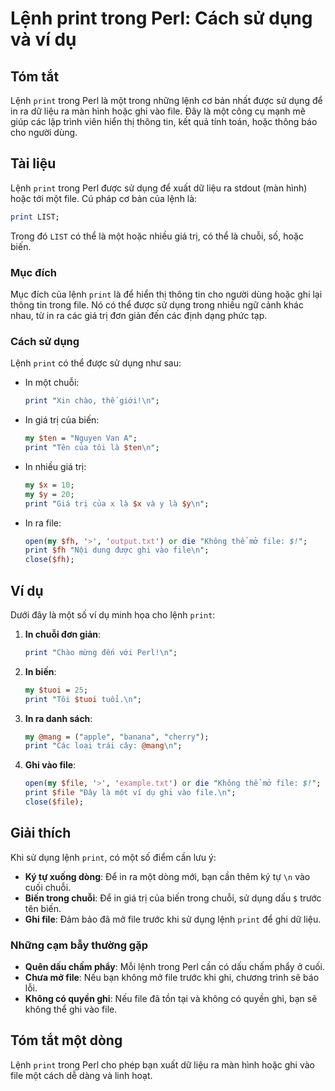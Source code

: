 <!--
Meta Description: # Lệnh print trong Perl: Cách sử dụng và ví dụ ## Tóm tắt Lệnh `print` trong Perl là một trong những lệnh cơ bản nhất được sử dụng để in ra dữ liệu ra...
Meta Keywords: file, print, perl, lệnh, ghi
-->

# Lệnh print trong Perl: Cách sử dụng và ví dụ

## Tóm tắt
Lệnh `print` trong Perl là một trong những lệnh cơ bản nhất được sử dụng để in ra dữ liệu ra màn hình hoặc ghi vào file. Đây là một công cụ mạnh mẽ giúp các lập trình viên hiển thị thông tin, kết quả tính toán, hoặc thông báo cho người dùng.

## Tài liệu
Lệnh `print` trong Perl được sử dụng để xuất dữ liệu ra stdout (màn hình) hoặc tới một file. Cú pháp cơ bản của lệnh là:

```perl
print LIST;
```

Trong đó `LIST` có thể là một hoặc nhiều giá trị, có thể là chuỗi, số, hoặc biến. 

### Mục đích
Mục đích của lệnh `print` là để hiển thị thông tin cho người dùng hoặc ghi lại thông tin trong file. Nó có thể được sử dụng trong nhiều ngữ cảnh khác nhau, từ in ra các giá trị đơn giản đến các định dạng phức tạp.

### Cách sử dụng
Lệnh `print` có thể được sử dụng như sau:

- In một chuỗi:
  ```perl
  print "Xin chào, thế giới!\n";
  ```
  
- In giá trị của biến:
  ```perl
  my $ten = "Nguyen Van A";
  print "Tên của tôi là $ten\n";
  ```

- In nhiều giá trị:
  ```perl
  my $x = 10;
  my $y = 20;
  print "Giá trị của x là $x và y là $y\n";
  ```

- In ra file:
  ```perl
  open(my $fh, '>', 'output.txt') or die "Không thể mở file: $!";
  print $fh "Nội dung được ghi vào file\n";
  close($fh);
  ```

## Ví dụ
Dưới đây là một số ví dụ minh họa cho lệnh `print`:

1. **In chuỗi đơn giản**:
   ```perl
   print "Chào mừng đến với Perl!\n";
   ```

2. **In biến**:
   ```perl
   my $tuoi = 25;
   print "Tôi $tuoi tuổi.\n";
   ```

3. **In ra danh sách**:
   ```perl
   my @mang = ("apple", "banana", "cherry");
   print "Các loại trái cây: @mang\n";
   ```

4. **Ghi vào file**:
   ```perl
   open(my $file, '>', 'example.txt') or die "Không thể mở file: $!";
   print $file "Đây là một ví dụ ghi vào file.\n";
   close($file);
   ```

## Giải thích
Khi sử dụng lệnh `print`, có một số điểm cần lưu ý:

- **Ký tự xuống dòng**: Để in ra một dòng mới, bạn cần thêm ký tự `\n` vào cuối chuỗi.
- **Biến trong chuỗi**: Để in giá trị của biến trong chuỗi, sử dụng dấu `$` trước tên biến.
- **Ghi file**: Đảm bảo đã mở file trước khi sử dụng lệnh `print` để ghi dữ liệu.

### Những cạm bẫy thường gặp
- **Quên dấu chấm phẩy**: Mỗi lệnh trong Perl cần có dấu chấm phẩy ở cuối.
- **Chưa mở file**: Nếu bạn không mở file trước khi ghi, chương trình sẽ báo lỗi.
- **Không có quyền ghi**: Nếu file đã tồn tại và không có quyền ghi, bạn sẽ không thể ghi vào file.

## Tóm tắt một dòng
Lệnh `print` trong Perl cho phép bạn xuất dữ liệu ra màn hình hoặc ghi vào file một cách dễ dàng và linh hoạt.